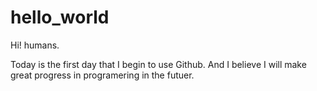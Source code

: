 # hello_world
Hi! humans.

Today is the first day that I begin to use Github. And I believe I will make great progress in programering in the futuer.

